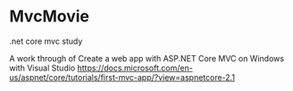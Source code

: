 # MvcMovie
.net core mvc study

A work through of Create a web app with ASP.NET Core MVC on Windows with Visual Studio
https://docs.microsoft.com/en-us/aspnet/core/tutorials/first-mvc-app/?view=aspnetcore-2.1
